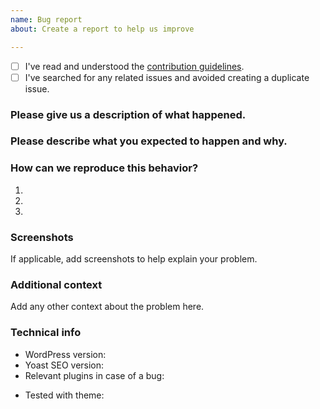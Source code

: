 ```yaml
---
name: Bug report
about: Create a report to help us improve

---
```


<!-- Please use this template when creating an issue.
- Please check the boxes after you've created your issue.
- Please use the latest version of Yoast SEO.-->

* [ ] I've read and understood the [contribution guidelines](https://github.com/Yoast/wordpress-seo/blob/trunk/.github/CONTRIBUTING.md).
* [ ] I've searched for any related issues and avoided creating a duplicate issue.

### Please give us a description of what happened.




### Please describe what you expected to happen and why.




### How can we reproduce this behavior?
1.
2.
3.


### Screenshots
If applicable, add screenshots to help explain your problem.

### Additional context
Add any other context about the problem here.

### Technical info
* WordPress version:
* Yoast SEO version:
* Relevant plugins in case of a bug:
<!-- Please make sure you can reproduce this bug with a default theme such as Twenty Seventeen. Sometimes issues may occur due to theme conflicts. -->
* Tested with theme:
